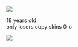 ![](https://komarev.com/ghpvc/?username=yaorijuana&color=000000&label=witnesses&base=1000) 

18 years old <br/> only losers copy skins 0_o





![](https://71781816.carrd.co/assets/images/image11.jpg?v=cb657133)
